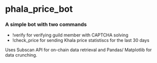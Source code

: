 # phala_price_bot

### A simple bot with two commands
* !verify for verifying guild member with CAPTCHA solving
* !check_price for sending Khala price statistiscs for the last 30 days

Uses Subscan API for on-chain data retrieval and Pandas/ Matplotlib for data crunching.
